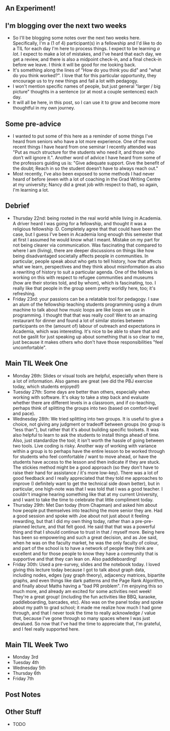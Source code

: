 ## An Experiment!

## I'm blogging over the next two weeks
- So I'll be blogging some notes over the next two weeks here. Specifically, I'm a (1 of 4) participant(s) in a fellowship and I'd like to do a TIL for each day
I'm here to process things. I expect to be learning *a lot*. I expect to make a lot of mistakes, and I've heard that each day, we get a review, and there is also
a midpoint check-in, and a final check-in before we leave. I think it will be good for me looking back.
- It's something along the lines of "How do you think you did" and "what do you think worked?". I love that for this particular opportunity, they
encourage us to try new things and fail a lot with pedagogy. 
- I won't mention specific names of people, but just general "larger / big picture" thoughts in a sentence (or at most a couple sentences) each day.
- It will all be here, in this post, so I can use it to grow and become more thoughtful in my own journey.

## Some pre-advice
- I wanted to put some of this here as a reminder of some things I've heard from seniors who have a lot more experience. One of the most recent things
I have heard from one seminar I recently attended was "Put as much structure for the students who need it, and those who don’t will ignore it.".
Another word of advice I have heard from some of the professors guiding us is:
"Give adequate support. Give the benefit of the doubt; Reach in so the student doesn’t have to always reach out."
- Most recently, I've also been exposed to some methods I had never heard of before (even with a lot of coaching in the Grad Writing Centre at my university; Nancy did a great job with respect to that), so again, I'm learning a lot.

## Debrief
- Thursday 22nd: being rooted in the real world while living in Academia. A driver heard I was going for a fellowship, and thought it was a religious fellowship :D. Completely agree that that could have been the case, but I guess I've been in Academia long enough this semester that at first I assumed he would know what I meant. Mistake on my part for not being clearer via communication. Was fascinating that compared to where I am (living), there are deeper discussions on things like how being disadvantaged societally affects people in communities. In particular, people speak about who gets to tell history, how that affects what we learn, perspectives and they think about misinformation as also a rewriting of history to suit a particular agenda. One of the fellows is working on this with respect to refugee communities and museums (how are their stories told, and by whom), which is fascinating, too. I really like that people in the group seem pretty worldly here, too; it's refreshing.
- Friday 23rd: your passions can be a relatable tool for pedagogy. I saw an alum of the fellowship teaching students programming using a drum machine to talk about how music loops are like loops we use in programming. I thought that that was really cool! Went to an amazing restaurant for dinner and found a lot of similar stories between participants on the (amount of) labour of outreach and expectations in Academia, which was interesting. It's nice to be able to share that and not be gaslit for just speaking up about something that is so clear to me, just because it makes others who don't have those responsibilities "feel uncomfortable".

## Main TIL Week One
- Monday 26th: Slides or visual tools are helpful, especially when there is a lot of information. Also games are great (we did the PBJ exercise today, which students enjoyed!)
- Tuesday 27th: Some days are better than others, especially when working with software. It's okay to take a step back and evaluate whether there are different levels in a classroom, and if co-teaching, perhaps think of splitting the groups into two (based on comfort-level and pace).
- Wednesday 28th: We tried splitting into two groups. It is useful to give a choice, not giving any judgment or tradeoff between groups (no group is "less than"), but rather that it's about building specific toolsets. It was also helpful to learn to ask the students to install things ahead of time. Also, just standardize the tool; it isn't worth the hassle of going between two tools. Live coding is risky. Another way of working with variance within a group is to perhaps have the entire lesson to be worked through for students who feel comfortable / want to move ahead, or have the students have access to the lesson and then indicate if they are stuck. The stickies method might be a good approach (so they don't have to raise their hand for assistance / it's more low-key). There was a lot of good feedback and I really appreciated that they told me approaches to improve (I definitely want to get the technical side down better), but in particular, one high-note was that I was told that I was a good teacher. I couldn't imagine hearing something like that at my current University, and I want to take the time to celebrate that little compliment today.
- Thursday 29th: Met Dan today (from Chapman) and asked him about how people put themselves into teaching the more senior they are. Had a good session and spoke with Joe about not just about it feeling rewarding, but that I did my own thing today, rather than a pre-pre-planned lecture, and that felt good. He said that that was a powerful thing and that I should continue to trust in that / myself more. Being here has been so empowering and such a great decision, and as Joe said, when he was on the faculty market, he was the only faculty of colour, and part of the school is to have a network of people they think are excellent and for those people to know they have a community that is supportive and that they can lean on. Also paddleboarding! 
- Friday 30th: Used a pre-survey, slides and the notebook today. I loved giving this lecture today because I got to talk about graph data, including nodes, edges (yay graph theory), adjacency matrices, bipartite graphs, and even things like dark patterns and the Page Rank Algorithm, and finally about Maths having a "bad PR problem". I'm enjoying this so much more, and already am excited for some activities next week! They're a great group! (including the fun activities like BBQ, karaoke, paddleboarding, barcades, etc). Also was on the panel today and spoke about my path to grad school; it made me realize how much I had gone through, and that I never took the time to really acknowledge / value that, because I've gone through so many spaces where I was just devalued. So now that I've had the time to appreciate that, I'm grateful, and I feel really supported here.

## Main TIL Week Two
- Monday 3rd
- Tuesday 4th
- Wednesday 5th
- Thursday 6th
- Friday 7th

## Post Notes


## Other Stuff
- TODO
